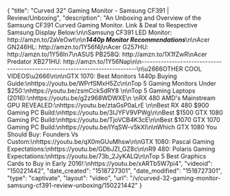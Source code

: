 {
    "title": "Curved 32\" Gaming Monitor - Samsung CF391 | Review\/Unboxing",
    "description": "An Unboxing and Overview of the Samsung CF391 Curved Gaming Monitor. Link & Deal to Respective Samsung Display Below:\n\nSamsung CF391 LED Monitor: http:\/\/amzn.to\/2aVeOwt\n\n***1440p Monitor Recommendations***\n\nAcer GN246HL: http:\/\/amzn.to\/1Y56f4j\nAcer G257HU: http:\/\/amzn.to\/1Y56In7\nASUS PB258Q: http:\/\/amzn.to\/1X1fZwR\nAcer Predator XB271HU: http:\/\/amzn.to\/1Y56Nap\n\n----------------------------------------------------------------------------\n\u2666OTHER COOL VIDEOS\u2666\n\n\nGTX 1070: Best Monitors 1440p Buying Guide:\nhttps:\/\/youtu.be\/WPrfSMxH5Zc\n\nTop 5 Gaming Monitors Under $250:\nhttps:\/\/youtu.be\/zsmCckSdRY8 \n\nTop 5 Gaming Laptops (2016):\nhttps:\/\/youtu.be\/g2z968WDWXE\n \nRX 480 AMD's Mainstream GPU REVEALED:\nhttps:\/\/youtu.be\/ztaGsP0aLrE \n\nBest RX 480 $900 Gaming PC Build:\nhttps:\/\/youtu.be\/3IJYFV9VPWg\n\nBest $1500 GTX 1080 Gaming PC Build:\nhttps:\/\/youtu.be\/TjoVCB4K3cE\n\nBest $1070 GTX 1070 Gaming PC Build:\nhttps:\/\/youtu.be\/IYqSW-v5kXI\n\nWhich GTX 1080 You Should Buy: Founders Vs Custom:\nhttps:\/\/youtu.be\/qX0mGUuMhsw\n\nGTX 1080: Pascal Gaming Expectations:\nhttps:\/\/youtu.be\/GDbJZI_GZ8c\n\nR9 480: Polaris Gaming Expectations:\nhttps:\/\/youtu.be\/73b_2JyKALQ\n\nTop 5 Best Graphics Cards to Buy in Early 2016!:\nhttps:\/\/youtu.be\/xARTb5W7pi4",
    "videoid": "150221442",
    "date_created": "1518727301",
    "date_modified": "1518727301",
    "type": "captivate",
    "layout": "video",
    "url": "\/v\/curved-32-gaming-monitor-samsung-cf391-review-unboxing\/150221442"
}